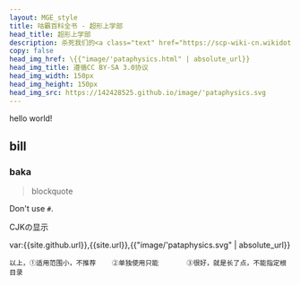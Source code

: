 ```yaml
---
layout: MGE_style
title: 咕霸百科全书 - 超形上学部
head_title: 超形上学部
description: 杀死我们的<a class="text" href="https://scp-wiki-cn.wikidot.com/sandrewswann-s-proposal" title="谁？你！">神</a>
copy: false
head_img_href: \{{"image/'pataphysics.html" | absolute_url}}
head_img_title: 遵循CC BY-SA 3.0协议
head_img_width: 150px
head_img_height: 150px
head_img_src: https://142428525.github.io/image/'pataphysics.svg
---
```

hello world!
## bill
### baka
> blockquote

Don't use `#`.

CJKの显示

var:{{site.github.url}},{{site.url}},{{"image/'pataphysics.svg" | absolute_url}}

`以上，①适用范围小，不推荐    ②单独使用只能       ③很好，就是长了点，不能指定根目录`
